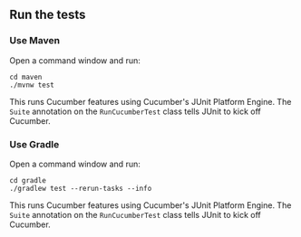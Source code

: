 
## Run the tests
### Use Maven

Open a command window and run:

    cd maven
    ./mvnw test

This runs Cucumber features using Cucumber's JUnit Platform Engine. The `Suite`
annotation on the `RunCucumberTest` class tells JUnit to kick off Cucumber.

### Use Gradle

Open a command window and run:

    cd gradle
    ./gradlew test --rerun-tasks --info

This runs Cucumber features using Cucumber's JUnit Platform Engine. The `Suite`
annotation on the `RunCucumberTest` class tells JUnit to kick off Cucumber.


